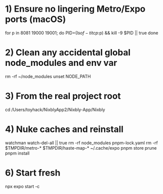 # 1) Ensure no lingering Metro/Expo ports (macOS)
for p in 8081 19000 19001; do
  PID=$(lsof -ti tcp:$p) && kill -9 $PID || true
done

# 2) Clean any accidental global node_modules and env var
rm -rf ~/node_modules
unset NODE_PATH

# 3) From the real project root
cd /Users/toyhack/NixblyApp2/Nixbly-App/Nixbly

# 4) Nuke caches and reinstall
watchman watch-del-all || true
rm -rf node_modules pnpm-lock.yaml
rm -rf $TMPDIR/metro-* $TMPDIR/haste-map-* ~/.cache/expo
pnpm store prune
pnpm install

# 6) Start fresh
npx expo start -c
